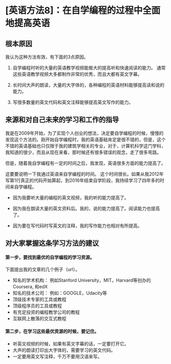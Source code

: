 # [英语方法8]：在自学编程的过程中全面地提高英语

## 根本原因

我认为这种方法有效，有下面的3点原因。

1. 自学编程时听的大量的英语教学视频能极大的提高听和快速阅读的能力。
通常这些英语教学视频大多都制作非常的优秀，而且大都有英文字幕。

2. 长时间大声的朗读，大量的大字体的，各种编程的英语材料能够提高读和说的能力。

3. 写很多数量的英文代码和英文注释能够提高英文写作的能力。

## 来源和对自己未来的学习和工作的指导

我是在2009年开始，为了实现个人创业的想法，决定要自学编程的时候，慢慢的发现这个方法的。刚开始自学编程时，我的英语基础肯定是很不错的，但是，这个不错的英语基础也只仅限于我的建筑学相关的专业，对于，计算机科学这门学科，我知道的很少，而且从现在来看，那时候还有很多错误的观念，走了很多弯路。

但是，随着我自学编程有一定的时间之后，我发现，英语很多方面的能力提高了。

这要要说明一下我通过英语来自学编程的时间。 这个时间很长。如果从我2012年写第1行真正的代码开始算起，到2016年结束自学阶段，我持续学习了四年多的时间来自学编程。

- 因为我要听大量的编程的英文视频，我的听的能力提高了。

- 因为我在朗读大量的英文资料后。我的，说的能力提高了。阅读能力也提高了。

- 因为要在写代码时写英文的注释，我的写作能力也相对有所提高。

## 对大家掌握这条学习方法的建议

#### 第一步，要找到最优的自学编程的学习资源。

下面提出我的文章的几个例子（url）。

- 知名的学术机构： 例如Stanford University，MIT，Harvard等创办的Coursera, 和edX
- 知名的技术公司： 例如：GOOGLE，Udacity等
- 顶级技术专家的工具或教程
- 顶级程序员的工具或教程
- 有充足投资的编程教学公司的教程
- 互联网上散落的交互式教程


#### 第二步，在学习这些最优资源的时候，要记住。
- 听英文视频的时候，如果有英文字幕的话，一定要打开它。
- 大声的朗读打印出大字体的，需要学习的英文代码。
- 一定要用英文写注释，千万不要用汉语来写。
